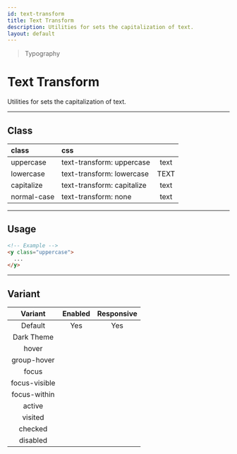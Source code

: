 ```yaml
---
id: text-transform
title: Text Transform
description: Utilities for sets the capitalization of text.
layout: default
---
```


> Typography

# Text Transform

Utilities for sets the capitalization of text.

---

## Class

| <span class="px-3 py-1 text-white (dark)text-charcoal-100 bg-charcoal-100 (dark)bg-gray-600 rounded-full">class</span> | <span class="px-3 py-1 text-white (dark)text-charcoal-100 bg-charcoal-100 (dark)bg-gray-600 rounded-full">css</span> | |
|:--|:--|:-:|
| uppercase | text-transform: uppercase | <y class="text-lg uppercase">text</y> |
| lowercase | text-transform: lowercase | <y class="text-lg lowercase">TEXT</y> |
| capitalize | text-transform: capitalize | <y class="text-lg capitalize">text</y> |
| normal-case | text-transform: none | <y class="text-lg none">text</y> |

---

## Usage

```html
<!-- Example -->
<y class="uppercase">
  ...
</y>
```

---

## Variant

| <span class="font-semibold underline">Variant</span> | <span class="font-semibold underline">Enabled</span> | <span class="font-semibold underline">Responsive</span> |
|:-:|:-:|:-:|
| Default | Yes | Yes |
| Dark Theme | | |
| hover| | |
| group-hover | | |
| focus | | |
| focus-visible | | |
| focus-within | | |
| active | | |
| visited | | |
| checked | | |
| disabled | | |